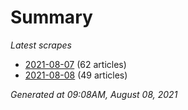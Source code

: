 # Summary
*Latest scrapes*
* [2021-08-07](https://github.com/nuuuwan/news_lk/blob/data/news_lk.2021-08-07.json) (62 articles)
* [2021-08-08](https://github.com/nuuuwan/news_lk/blob/data/news_lk.2021-08-08.json) (49 articles)

*Generated at 09:08AM, August 08, 2021*